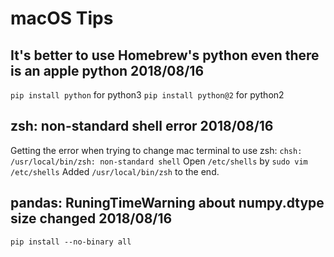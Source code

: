 # macOS Tips

## It's better to use Homebrew's python even there is an apple python 2018/08/16
```pip install python``` for python3
```pip install python@2``` for python2

## zsh: non-standard shell error 2018/08/16
Getting the error when trying to change mac terminal to use zsh:
```chsh: /usr/local/bin/zsh: non-standard shell```
Open ```/etc/shells``` by ```sudo vim /etc/shells```
Added  ```/usr/local/bin/zsh``` to the end.

## pandas: RuningTimeWarning about numpy.dtype size changed 2018/08/16
```pip install --no-binary all```